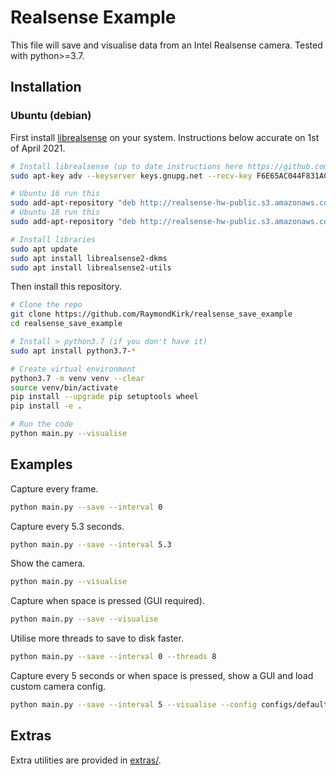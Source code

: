 # Realsense Example 

This file will save and visualise data from an Intel Realsense camera. Tested with python>=3.7.

## Installation

### Ubuntu (debian)

First install [librealsense](https://github.com/IntelRealSense/librealsense) on your system. 
Instructions below accurate on 1st of April 2021.

```bash
# Install librealsense (up to date instructions here https://github.com/IntelRealSense/librealsense)
sudo apt-key adv --keyserver keys.gnupg.net --recv-key F6E65AC044F831AC80A06380C8B3A55A6F3EFCDE || sudo apt-key adv --keyserver hkp://keyserver.ubuntu.com:80 --recv-key F6E65AC044F831AC80A06380C8B3A55A6F3EFCDE

# Ubuntu 16 run this
sudo add-apt-repository "deb http://realsense-hw-public.s3.amazonaws.com/Debian/apt-repo xenial main" -u
# Ubuntu 18 run this
sudo add-apt-repository "deb http://realsense-hw-public.s3.amazonaws.com/Debian/apt-repo bionic main" -u

# Install libraries 
sudo apt update
sudo apt install librealsense2-dkms
sudo apt install librealsense2-utils
```

Then install this repository.

```bash
# Clone the repo
git clone https://github.com/RaymondKirk/realsense_save_example
cd realsense_save_example

# Install > python3.7 (if you don't have it) 
sudo apt install python3.7-*

# Create virtual environment
python3.7 -m venv venv --clear
source venv/bin/activate
pip install --upgrade pip setuptools wheel                                                                                                                                       main!?
pip install -e .

# Run the code
python main.py --visualise
```

## Examples

Capture every frame.

```bash
python main.py --save --interval 0
```

Capture every 5.3 seconds.

```bash
python main.py --save --interval 5.3
```

Show the camera.

```bash
python main.py --visualise
```

Capture when space is pressed (GUI required).

```bash
python main.py --save --visualise
```

Utilise more threads to save to disk faster.

```bash
python main.py --save --interval 0 --threads 8
```

Capture every 5 seconds or when space is pressed, show a GUI and load custom camera config.

```bash
python main.py --save --interval 5 --visualise --config configs/default.yaml
```

## Extras

Extra utilities are provided in [extras/](/extras).
